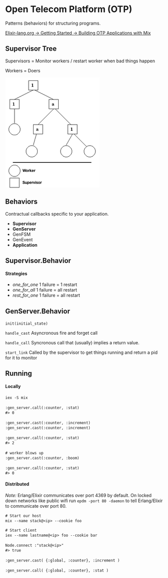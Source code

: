 # Open Telecom Platform (OTP)
Patterns (behaviors) for structuring programs.

[Elixir-lang.org -> Getting Started -> Building OTP Applications with Mix](http://elixir-lang.org/getting_started/mix/2.html)

## Supervisor Tree
Supervisors = Monitor workers / restart worker when bad things happen

Workers = Doers

![Supervisor Tree](images/supervisor_tree.png)

## Behaviors
Contractual callbacks specific to your application.

* **Supervisor**
* **GenServer**
* GenFSM
* GenEvent
* **Application**

## Supervisor.Behavior

#### Strategies
* *one_for_one* 1 failure = 1 restart
* *one_for_all* 1 failure = all restart
* *rest_for_one* 1 failure = all restart

## GenServer.Behavior

``init(initial_state)``

``handle_cast``
Asyncronous fire and forget call

``handle_call``
Syncronous call that (usually) implies a return value.

``start_link``
Called by the supervisor to get things running and return a pid for it to monitor

## Running

#### Locally
```
iex -S mix

:gen_server.call(:counter, :stat)
#> 0

:gen_server.cast(:counter, :increment)
:gen_server.cast(:counter, :increment)

:gen_server.call(:counter, :stat)
#> 2

# worker blows up
:gen_server.cast(:counter, :boom)

:gen_server.call(:counter, :stat)
#> 0
```

#### Distributed

*Note:* Erlang/Elixir communicates over port 4369 by default.  On locked down networks like public wifi run `epdm -port 80 -daemon` to tell Erlang/Elixir to communicate over port 80.

```
# Start our host
mix --name stack@<ip> --cookie foo
```

```
# Start client
iex --name lastname@<ip> foo --cookie bar

Node.connect :"stack@<ip>"
#> true

:gen_server.cast( {:global, :counter}, :increment )

:gen_server.call( {:global, :counter}, :stat )
```
